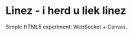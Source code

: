 Linez - i herd u liek linez
===========================

Simple HTML5 experiment: WebSocket + Canvas.
